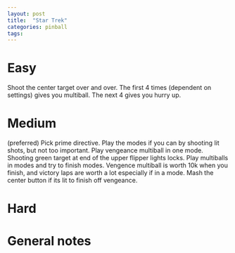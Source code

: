 ```yaml
---
layout: post
title:  "Star Trek"
categories: pinball
tags: 
---
```


# Easy
Shoot the center target over and over. The first 4 times (dependent on settings) gives you multiball. The next 4 gives you hurry up.

# Medium
(preferred) Pick prime directive. Play the modes if you can by shooting lit shots, but not too important. Play vengeance multiball in one mode. Shooting green target at end of the upper flipper lights locks. Play multiballs in modes and try to finish modes. Vengence multiball is worth 10k when you finish, and victory laps are worth a lot especially if in a mode. Mash the center button if its lit to finish off vengeance.

# Hard
# General notes


